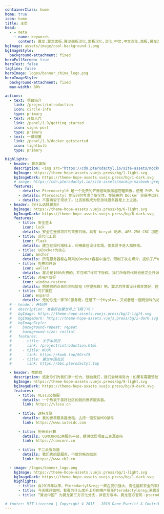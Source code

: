 ```yaml
---
containerClass: home
home: true
icon: home
title: 主页
head:
  - - meta
    - name: keywords
      content: 翼龙,翼龙面板,翼龙面板汉化,面板汉化,汉化,中文,中文汉化,面板,翼龙汉化,翼龙中国,翼手龙,汉化版,pterodactyl-china,china,pterodactyl,教程,翼龙最新版,翼龙官网,翼龙中国官网,官网
bgImage: assets/image/cool-background-1.png
bgImageStyle:
  background-attachment: fixed
heroFullScreen: true
heroText: false
tagline: false
heroImage: logos/banner_china_logo.png
heroImageStyle:
  background-attachment: fixed
  max-width: 80%

actions:
  - text: 项目简介
    link: /project/introduction
    icon: circle-info
    type: primary
  - text: 开始入门
    link: /panel/1.0/getting_started
    icon: signs-post
    type: primary
  - text: 一键部署
    link: /panel/1.0/docker_getstarted
    icon: lightbulb
    type: primary

highlights: 
  - header: 翼龙面板
    description: <img src="https://cdn.pterodactyl.io/site-assets/mockup-macbook-grey-1.0.png" width="50%" />
    bgImage: https://theme-hope-assets.vuejs.press/bg/1-light.svg
    bgImageDark: https://theme-hope-assets.vuejs.press/bg/1-dark.svg
    # image: https://cdn.pterodactyl.io/site-assets/mockup-macbook-grey-1.0.png
    features:
      - details: Pterodactyl® 是一个免费的开源游戏服务器管理面板，使用 PHP、React 和 Go 构建。
      - details: Pterodactyl 在设计时考虑了安全性，在隔离的 Docker 容器中运行所有游戏服务器，同时向最终用户展示了美观直观的 UI。
      - details: 不要再安于现状了。让该面板成为您游戏服务器是上上之选。
  - header: 为什么选择翼龙®
    bgImage: https://theme-hope-assets.vuejs.press/bg/6-light.svg
    bgImageDark: https://theme-hope-assets.vuejs.press/bg/6-dark.svg
    features:
      - title: 安全至上
        icon: lock
        details: 安全性是该项目的首要目标，具有 bcrypt 哈希、AES-256-CBC 加密和开箱即用的 HTTPS 支持。
      - title: 现代化工具
        icon: flask
        details: 建立在现代堆栈上，利用最佳设计实践，使其易于进入和修改。
      - title: 以Docker为核心
        icon: anchor
        details: 所有服务器都在隔离的Docker容器中运行，限制了攻击媒介，提供了严格的资源限制，并提供了为每个特定游戏量身定做的环境。
      - title: 免费和开源
        icon: wallet
        details: 翼龙是100%免费的，并在MIT许可下授权。我们所有的代码也是完全开源的。
      - title: 对用户友好
        icon: window-restore
        details: 把愤怒的点击和尖叫留给《守望先锋》吧。翼龙的界面设计得非常好，甚至连半藏都能使用它。
      - title: 可扩展性
        icon: expand
        details: 无论你是一家IDC服务商，还是下一个Hyplex，又或者是一起玩游戏的好朋友，我们都能为你提供服务。
  # - header: 开始吧
  #   description: 准备好在翼龙号上飞翔了吗？
  #   bgImage: https://theme-hope-assets.vuejs.press/bg/2-light.svg
  #   bgImageDark: https://theme-hope-assets.vuejs.press/bg/2-dark.svg
  #   bgImageStyle:
  #     background-repeat: repeat
  #     background-size: initial
  #   features:
  #     - title: 关于本项目
  #       link: /project/introduction.html
  #     - title: KOOK
  #       link: https://kook.top/0Grsf5
  #     - title: 翼龙中国社区
  #       link: https://bbs.pterodactyl.top

  - header: 赞助商
    description: 感谢你们为我们添一份力、鼓励我们，我们会继续努力！如果有需要赞助可以通过 <a href="https://afdian.tv/a/vlssu" target="_blank">爱发电</a> 或 <a href="https://pd.qq.com/s/gpat0uaox" target="_blank">加入腾讯频道</a>。
    bgImage: https://theme-hope-assets.vuejs.press/bg/9-light.svg
    bgImageDark: https://theme-hope-assets.vuejs.press/bg/9-dark.svg
    features:
      - title: VLssu公益服
        details: 一个热衷于美好社区的我的世界服务器。
        link: https://vlssu.cn
    
      - title: 速特互联
        details: 我的世界服务器出租，支持一键安装MOD插件
        link: https://www.suteidc.com
    
      - title: 裕米云计算
        details: COMCORN公共服务平台，提供优质项目云资源支持
        link: https://comcorn.cn
    
      - title: 不二云服务器
        details: 我们卖的是服务，不做价格的奴隶
        link: https://www.cb2.cn

  - image: /logos/banner_logo.png
    bgImage: https://theme-hope-assets.vuejs.press/bg/1-light.svg
    bgImageDark: https://theme-hope-assets.vuejs.press/bg/1-dark.svg
    highlights:
      - title: 自2015年以来，Pterodactyl&reg;一直在提供强大、高性能和安全的软件，使个人、网络和IDC服务商轻松地大规模运行游戏服务器。最重要的是？没有高昂的月费！
      - title: 今天就开始吧，看看为什么成千上万的用户信任Pterodactyl&reg;来管理他们的游戏服务器。
      - title: “翼龙中国” 为翼龙第三方汉化分支，非官方版本。翼龙官方官网：pterodactyl.io

# footer: MIT Licensed | Copyright © 2015 - 2018 Dane Everitt & Contributors | which Sinicizated by Pterodactyl-China
---
```

